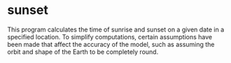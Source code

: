 # sunset
This program calculates the time of sunrise and sunset on a given date in a specified location. To simplify computations, certain assumptions have been made that affect the accuracy of the model, such as assuming the orbit and shape of the Earth to be completely round.
